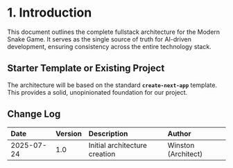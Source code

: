 # 1. Introduction

This document outlines the complete fullstack architecture for the Modern Snake Game. It serves as the single source of truth for AI-driven development, ensuring consistency across the entire technology stack.

## Starter Template or Existing Project

The architecture will be based on the standard **`create-next-app`** template. This provides a solid, unopinionated foundation for our project.

## Change Log

| Date       | Version | Description                   | Author              |
| :--------- | :------ | :---------------------------- | :------------------ |
| 2025-07-24 | 1.0     | Initial architecture creation | Winston (Architect) |
